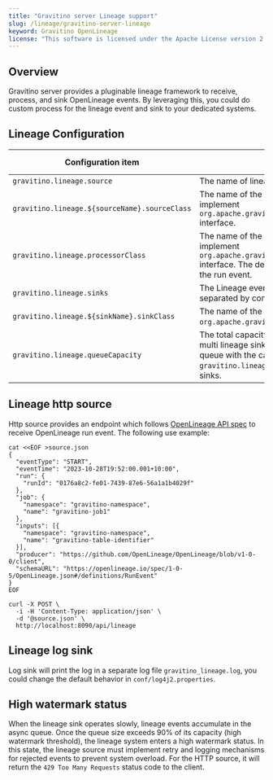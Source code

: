 ```yaml
---
title: "Gravitino server Lineage support"
slug: /lineage/gravitino-server-lineage
keyword: Gravitino OpenLineage
license: "This software is licensed under the Apache License version 2."
---
```


## Overview

Gravitino server provides a pluginable lineage framework to receive, process, and sink OpenLineage events. By leveraging this, you could do custom process for the lineage event and sink to your dedicated systems.

## Lineage Configuration

| Configuration item                            | Description                                                                                                                                                                                                  | Default value                                          | Required | Since Version |
|-----------------------------------------------|--------------------------------------------------------------------------------------------------------------------------------------------------------------------------------------------------------------|--------------------------------------------------------|----------|---------------|
| `gravitino.lineage.source`                    | The name of lineage event source.                                                                                                                                                                            | http                                                   | No       | 0.9.0         |
| `gravitino.lineage.${sourceName}.sourceClass` | The name of the lineage source class which should implement `org.apache.gravitino.lineage.source.LineageSource` interface.                                                                                   | (none)                                                 | No       | 0.9.0         |
| `gravitino.lineage.processorClass`            | The name of the lineage processor class which should implement `org.apache.gravitino.lineage.processor.LineageProcessor` interface. The default noop processor will do nothing about the run event.          | `org.apache.gravitino.lineage.processor.NoopProcessor` | No       | 0.9.0         |
| `gravitino.lineage.sinks`                     | The Lineage event sink names (support multiple sinks separated by commas).                                                                                                                                   | log                                                    | No       | 0.9.0         |
| `gravitino.lineage.${sinkName}.sinkClass`     | The name of the lineage sink class which should implement `org.apache.gravitino.lineage.sink.LineageSink` interface.                                                                                         | (none)                                                 | No       | 0.9.0         |
| `gravitino.lineage.queueCapacity`             | The total capacity of lineage event queues. If there are multi lineage sinks, the sinks will use an isolated event queue with the capacity of `gravitino.lineage.queueCapacity` divided by the num of sinks. | 10000                                                  | No       | 0.9.0         |

## Lineage http source 

Http source provides an endpoint which follows [OpenLineage API spec](https://openlineage.io/apidocs/openapi/) to receive OpenLineage run event. The following use example:

```shell
cat <<EOF >source.json
{
  "eventType": "START",
  "eventTime": "2023-10-28T19:52:00.001+10:00",
  "run": {
    "runId": "0176a8c2-fe01-7439-87e6-56a1a1b4029f"
  },
  "job": {
    "namespace": "gravitino-namespace",
    "name": "gravitino-job1"
  },
  "inputs": [{
    "namespace": "gravitino-namespace",
    "name": "gravitino-table-identifier"
  }],
  "producer": "https://github.com/OpenLineage/OpenLineage/blob/v1-0-0/client",
  "schemaURL": "https://openlineage.io/spec/1-0-5/OpenLineage.json#/definitions/RunEvent"
}
EOF

curl -X POST \
  -i -H 'Content-Type: application/json' \
  -d '@source.json' \
  http://localhost:8090/api/lineage
```

## Lineage log sink

Log sink will print the log in a separate log file `gravitino_lineage.log`, you could change the default behavior in `conf/log4j2.properties`.

## High watermark status

When the lineage sink operates slowly, lineage events accumulate in the async queue. Once the queue size exceeds 90% of its capacity (high watermark threshold), the lineage system enters a high watermark status. In this state, the lineage source must implement retry and logging mechanisms for rejected events to prevent system overload. For the HTTP source, it will return the `429 Too Many Requests` status code to the client.
